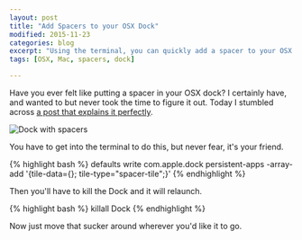 ```yaml
---
layout: post
title: "Add Spacers to your OSX Dock"
modified: 2015-11-23
categories: blog
excerpt: "Using the terminal, you can quickly add a spacer to your OSX dock."
tags: [OSX, Mac, spacers, dock]

---
```


Have you ever felt like putting a spacer in your OSX dock? I certainly have, and wanted to but never took the time to figure it out. Today I stumbled across [a post that explains it perfectly](https://awesometoast.com/add-spacers-to-your-macs-dock/).

![Dock with spacers](https://awesometoast.com/wp-content/uploads/2011/08/CapturFiles.png)

You have to get into the terminal to do this, but never fear, it's your friend.

{% highlight bash %}
defaults write com.apple.dock persistent-apps -array-add '{tile-data={}; tile-type="spacer-tile";}'
{% endhighlight %}

Then you'll have to kill the Dock and it will relaunch.

{% highlight bash %}
killall Dock
{% endhighlight %}

Now just move that sucker around wherever you'd like it to go.
